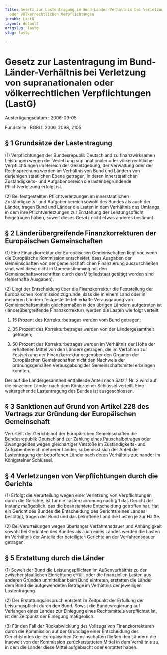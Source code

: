 ```yaml
---
Title: Gesetz zur Lastentragung im Bund-Länder-Verhältnis bei Verletzung von supranationalen
  oder völkerrechtlichen Verpflichtungen
jurabk: LastG
layout: default
origslug: lastg
slug: lastg

---
```


# Gesetz zur Lastentragung im Bund-Länder-Verhältnis bei Verletzung von supranationalen oder völkerrechtlichen Verpflichtungen (LastG)

Ausfertigungsdatum
:   2006-09-05

Fundstelle
:   BGBl I: 2006, 2098, 2105

## § 1 Grundsätze der Lastentragung

(1) Verpflichtungen der Bundesrepublik Deutschland zu finanzwirksamen
Leistungen wegen der Verletzung supranationaler oder völkerrechtlicher
Verpflichtungen im Bereich der Gesetzgebung, der Verwaltung oder der
Rechtsprechung werden im Verhältnis von Bund und Ländern von
derjenigen staatlichen Ebene getragen, in deren innerstaatlichen
Zuständigkeits- und Aufgabenbereich die lastenbegründende
Pflichtverletzung erfolgt ist.

(2) Bei festgestellten Pflichtverletzungen im innerstaatlichen
Zuständigkeits- und Aufgabenbereich sowohl des Bundes als auch der
Länder, tragen Bund und Länder die Lasten in dem Verhältnis des
Umfangs, in dem ihre Pflichtverletzungen zur Entstehung der
Leistungspflicht beigetragen haben, soweit dieses Gesetz nicht etwas
anderes bestimmt.

## § 2 Länderübergreifende Finanzkorrekturen der Europäischen Gemeinschaften

(1) Eine Finanzkorrektur der Europäischen Gemeinschaften liegt vor,
wenn die Europäische Kommission entscheidet, dass Ausgaben der
Gemeinschaften von der gemeinschaftlichen Finanzierung auszuschließen
sind, weil diese nicht in Übereinstimmung mit den
Gemeinschaftsvorschriften durch den Mitgliedstaat getätigt worden sind
(fehlerhafte Ausgaben).

(2) Liegt der Entscheidung über die Finanzkorrektur die Feststellung
der Europäischen Kommission zugrunde, dass die in einem Land oder in
mehreren Ländern festgestellte fehlerhafte Verausgabung von
Gemeinschaftsmitteln gleichermaßen in den übrigen Ländern aufgetreten
ist (länderübergreifende Finanzkorrektur), werden die Lasten wie folgt
verteilt:

1.  15 Prozent des Korrekturbetrages werden vom Bund getragen;


2.  35 Prozent des Korrekturbetrages werden von der Ländergesamtheit
    getragen;


3.  50 Prozent des Korrekturbetrages werden im Verhältnis der Höhe der
    erhaltenen Mittel von den Ländern getragen, die im Verfahren zur
    Festsetzung der Finanzkorrektur gegenüber den Organen der Europäischen
    Gemeinschaften nicht den Nachweis der ordnungsgemäßen Verausgabung der
    Gemeinschaftsmittel erbringen konnten.



Der auf die Ländergesamtheit entfallende Anteil nach Satz 1 Nr. 2 wird
auf die einzelnen Länder nach dem Königsteiner Schlüssel verteilt.
Eine weitergehende Lastentragung des Bundes ist ausgeschlossen.

## § 3 Sanktionen auf Grund von Artikel 228 des Vertrags zur Gründung der Europäischen Gemeinschaft

Verurteilt der Gerichtshof der Europäischen Gemeinschaften die
Bundesrepublik Deutschland zur Zahlung eines Pauschalbetrages oder
Zwangsgeldes wegen gleichartiger Verstöße im Zuständigkeits- und
Aufgabenbereich mehrerer Länder, so bemisst sich der Anteil der
Lastentragung der betroffenen Länder nach deren Verhältnis zueinander
im Königsteiner Schlüssel.

## § 4 Verletzungen von Verpflichtungen durch die Gerichte

(1) Erfolgt die Verurteilung wegen einer Verletzung von
Verpflichtungen durch die Gerichte, ist für die Lastenzuordnung nach §
1 das Gericht der Instanz maßgeblich, das die beanstandete
Entscheidung getroffen hat. Hat ein Gericht des Bundes die
Entscheidung des Gerichts eines Landes bestätigt, tragen der Bund und
das betroffene Land die Lasten je zur Hälfte.

(2) Bei Verurteilungen wegen überlanger Verfahrensdauer und
Anhängigkeit sowohl bei Gerichten des Bundes als auch eines Landes
werden die Lasten im Verhältnis der Anteile der beteiligten Gerichte
an der Verfahrensdauer getragen.

## § 5 Erstattung durch die Länder

(1) Soweit der Bund die Leistungspflichten im Außenverhältnis zu der
zwischenstaatlichen Einrichtung erfüllt oder die finanziellen Lasten
aus anderen Gründen unmittelbar beim Bund eintreten, erstatten die
Länder dem Bund die aufgewendeten Beträge im Verhältnis der jeweiligen
Lastentragung.

(2) Der Erstattungsanspruch entsteht im Zeitpunkt der Erfüllung der
Leistungspflicht durch den Bund. Soweit die Bundesregierung auf
Verlangen eines Landes zur Einlegung eines Rechtsmittels verpflichtet
ist, ist der Zeitpunkt der Einlegung maßgeblich.

(3) Für den Fall der Rückabwicklung des Vollzugs von Finanzkorrekturen
durch die Kommission auf der Grundlage einer Entscheidung des
Gerichtshofes der Europäischen Gemeinschaften fließen den Ländern die
insoweit von der Kommission zurückerstatteten Mittel in dem Verhältnis
zu, in dem die Länder diese Mittel aufgebracht oder erstattet haben.

